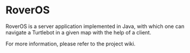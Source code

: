 # RoverOS

RoverOS is a server application implemented in Java,
with which one can navigate a Turtlebot in a given map
with the help of a client.

For more information, please refer to the project wiki. 
